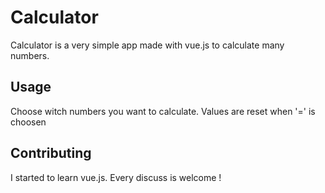 # Calculator

Calculator is a very simple app made with vue.js to calculate many numbers.

## Usage

Choose witch numbers you want to calculate.
Values are reset when '=' is choosen

## Contributing
I started to learn vue.js. Every discuss is welcome !